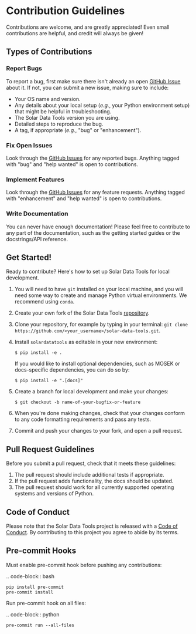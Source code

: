 # Contribution Guidelines

Contributions are welcome, and are greatly appreciated! Even small contributions are helpful, and credit will always be given!

## Types of Contributions

### Report Bugs

To report a bug, first make sure there isn't already an open [GitHub Issue](https://github.com/slacgismo/solar-data-tools/issues)
about it. If not, you can submit a new issue, making sure to include:

* Your OS name and version.
* Any details about your local setup (_e.g._, your Python environment setup) that might be helpful in troubleshooting.
* The Solar Data Tools version you are using.
* Detailed steps to reproduce the bug.
* A tag, if appropriate (_e.g._, "bug" or "enhancement").

### Fix Open Issues

Look through the [GitHub Issues](https://github.com/slacgismo/solar-data-tools/issues) for any 
reported bugs. Anything tagged with "bug" and "help wanted" is open to contributions.

### Implement Features

Look through the [GitHub Issues](https://github.com/slacgismo/solar-data-tools/issues) for any 
feature requests. Anything tagged with "enhancement" and "help  wanted" is open to contributions.

### Write Documentation

You can never have enough documentation! Please feel free to contribute to any
part of the documentation, such as the getting started guides or the docstrings/API reference.

## Get Started!

Ready to contribute? Here's how to set up Solar Data Tools for local development.

1. You will need to have `git` installed on your local machine, and you will need some way to create and manage
Python virtual environments. We recommend using `conda`.
2. Create your own fork of the Solar Data Tools [repository](https://github.com/slacgismo/solar-data-tools).
3. Clone your repository, for example by typing in your terminal: 
`git clone https://github.com/<your_username>/solar-data-tools.git`.
4. Install `solardatatools` as editable in your new environment:

    ```console
    $ pip install -e .
    ```
   If you would like to install optional dependencies, such as MOSEK or docs-specific dependencies, you can do so by:
    ```console
    $ pip install -e ".[docs]"
    ```
5. Create a branch for local development and make your changes:

    ```console
    $ git checkout -b name-of-your-bugfix-or-feature
    ```

6. When you're done making changes, check that your changes conform to any code formatting requirements and pass any tests.

7. Commit and push your changes to your fork, and open a pull request.

## Pull Request Guidelines

Before you submit a pull request, check that it meets these guidelines:

1. The pull request should include additional tests if appropriate.
2. If the pull request adds functionality, the docs should be updated.
3. The pull request should work for all currently supported operating systems and versions of Python.

## Code of Conduct

Please note that the Solar Data Tools project is released with a
[Code of Conduct](CODE_OF_CONDUCT.md). By contributing to this project you agree to abide by its terms.

## Pre-commit Hooks
Must enable pre-commit hook before pushing any contributions:

.. code-block:: bash

    pip install pre-commit
    pre-commit install


Run pre-commit hook on all files:

.. code-block:: python

    pre-commit run --all-files
